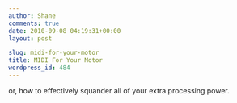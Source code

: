 ```yaml
---
author: Shane
comments: true
date: 2010-09-08 04:19:31+00:00
layout: post

slug: midi-for-your-motor
title: MIDI For Your Motor
wordpress_id: 484
---
```




or, how to effectively squander all of your extra processing power.
